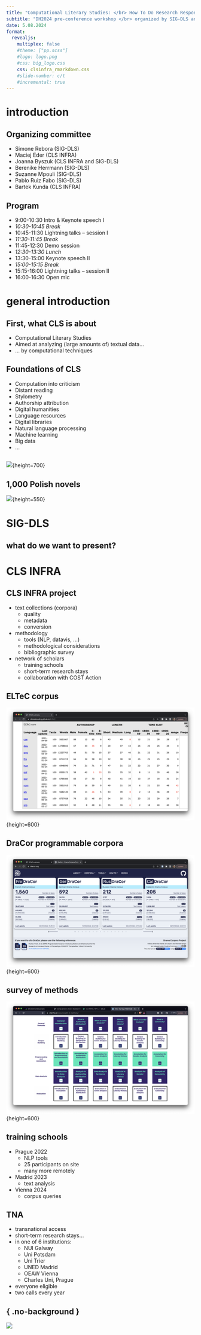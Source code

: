 ```yaml
---
title: "Computational Literary Studies: </br> How To Do Research Responsibly"
subtitle: "DH2024 pre-conference workshop </br> organized by SIG-DLS and CLS INFRA"
date: 5.08.2024 
format: 
  revealjs:
    multiplex: false
    #theme: ["pp.scss"]
    #logo: logo.png
    #css: big_logo.css
    css: clsinfra_rmarkdown.css
    #slide-number: c/t
    #incremental: true
---
```





# introduction 

<link rel="preconnect" href="https://fonts.googleapis.com">
<link rel="preconnect" href="https://fonts.gstatic.com" crossorigin>
<link href="https://fonts.googleapis.com/css2?family=Jost:ital,wght@0,100..900;1,100..900&display=swap" rel="stylesheet">



## Organizing committee

* Simone Rebora (SIG-DLS)
* Maciej Eder (CLS INFRA)
* Joanna Byszuk (CLS INFRA and SIG-DLS)
* Berenike Herrmann (SIG-DLS)
* Suzanne Mpouli (SIG-DLS)
* Pablo Ruiz Fabo (SIG-DLS)
* Bartek Kunda (CLS INFRA)



## Program

* 9:00-10:30 Intro & Keynote speech I
* _10:30-10:45 Break_
* 10:45-11:30 Lightning talks – session I
* _11:30-11:45 Break_
* 11:45-12:30 Demo session
* _12:30-13:30 Lunch_
* 13:30-15:00 Keynote speech II
* _15:00-15:15 Break_
* 15:15-16:00 Lightning talks – session II
* 16:00-16:30 Open mic


# general introduction


## First, what CLS is about

* Computational Literary Studies
* Aimed at analyzing (large amounts of) textual data...
* ... by computational techniques


## Foundations of CLS

* Computation into criticism
* Distant reading 
* Stylometry
* Authorship attribution
* Digital humanities
* Language resources
* Digital libraries
* Natural language processing
* Machine learning
* Big data
* ...


## 

![](https://dracor.org/img/merch/oedipus-tyrannus-print.png){height=700}


## 1,000 Polish novels

![](https://computationalstylistics.github.io/assets/img/network_translationese.png){height=550}






# SIG-DLS


## what do we want to present?




# CLS INFRA





## CLS INFRA project

* text collections (corpora)
    * quality
    * metadata
    * conversion
* methodology
    * tools (NLP, datavis, ...)
    * methodological considerations
    * bibliographic survey
* network of scholars
    * training schools
    * short-term research stays
    * collaboration with COST Action




## ELTeC corpus

![](https://raw.githubusercontent.com/computationalstylistics/presentations/master/clsinfra_intro/img/eltec.png){height=600}



## DraCor programmable corpora

![](https://raw.githubusercontent.com/computationalstylistics/presentations/master/clsinfra_intro/img/dracor.png){height=600}


## survey of methods

![](https://raw.githubusercontent.com/computationalstylistics/presentations/master/clsinfra_intro/img/grid.png){height=600}



## training schools

* Prague 2022
    * NLP tools
    * 25 participants on site
    * many more remotely
* Madrid 2023
    * text analysis
* Vienna 2024
    * corpus queries




## TNA

* transnational access
* short-term research stays...
* in one of 6 institutions:
    * NUI Galway
    * Uni Potsdam
    * Uni Trier
    * UNED Madrid
    * OEAW Vienna
    * Charles Uni, Prague
* everyone eligible
* two calls every year






## { .no-background }

![](https://clsinfra.io/wp-content/uploads/2021/09/CLS-INFRA_Linear-Long-Logo-Rev-Col.png)



